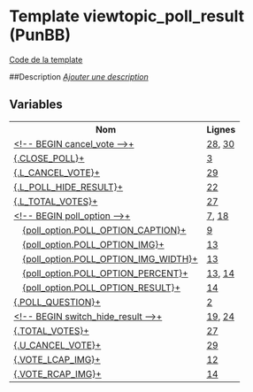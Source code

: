 # Template viewtopic_poll_result (PunBB)

[Code de la template](../../punbb/viewtopic_poll_result.tpl)

##Description
[*Ajouter une description*](https://fa-tvars.appspot.com/tpl/punbb/viewtopic_poll_result)

## Variables

<table><tr><th colspan=2>Nom</th><th>Lignes</th></tr><tr><td colspan=2><a href="https://github.com/Etana/template.list/blob/master/var/cancel_vote.md#readme">&lt;!-- BEGIN cancel_vote --&gt;</a><a href="https://fa-tvars.appspot.com/var/cancel_vote">+</a></td><td><a href="../tpl/src/punbb/viewtopic_poll_result.tpl#L28">28</a>, <a href="../tpl/src/punbb/viewtopic_poll_result.tpl#L30">30</a></td></tr><tr><td colspan=2><a href="https://github.com/Etana/template.list/blob/master/var/CLOSE_POLL.md#readme">{.CLOSE_POLL}</a><a href="https://fa-tvars.appspot.com/var/CLOSE_POLL">+</a></td><td><a href="../tpl/src/punbb/viewtopic_poll_result.tpl#L3">3</a></td></tr><tr><td colspan=2><a href="https://github.com/Etana/template.list/blob/master/var/L_CANCEL_VOTE.md#readme">{.L_CANCEL_VOTE}</a><a href="https://fa-tvars.appspot.com/var/L_CANCEL_VOTE">+</a></td><td><a href="../tpl/src/punbb/viewtopic_poll_result.tpl#L29">29</a></td></tr><tr><td colspan=2><a href="https://github.com/Etana/template.list/blob/master/var/L_POLL_HIDE_RESULT.md#readme">{.L_POLL_HIDE_RESULT}</a><a href="https://fa-tvars.appspot.com/var/L_POLL_HIDE_RESULT">+</a></td><td><a href="../tpl/src/punbb/viewtopic_poll_result.tpl#L22">22</a></td></tr><tr><td colspan=2><a href="https://github.com/Etana/template.list/blob/master/var/L_TOTAL_VOTES.md#readme">{.L_TOTAL_VOTES}</a><a href="https://fa-tvars.appspot.com/var/L_TOTAL_VOTES">+</a></td><td><a href="../tpl/src/punbb/viewtopic_poll_result.tpl#L27">27</a></td></tr><tr><td colspan=2><a href="https://github.com/Etana/template.list/blob/master/var/poll_option.md#readme">&lt;!-- BEGIN poll_option --&gt;</a><a href="https://fa-tvars.appspot.com/var/poll_option">+</a></td><td><a href="../tpl/src/punbb/viewtopic_poll_result.tpl#L7">7</a>, <a href="../tpl/src/punbb/viewtopic_poll_result.tpl#L18">18</a></td></tr><tr><td colspan=1></td><td colspan=1><a href="https://github.com/Etana/template.list/blob/master/var/poll_option.POLL_OPTION_CAPTION.md#readme">{poll_option.POLL_OPTION_CAPTION}</a><a href="https://fa-tvars.appspot.com/var/poll_option.POLL_OPTION_CAPTION">+</a></td><td><a href="../tpl/src/punbb/viewtopic_poll_result.tpl#L9">9</a></td></tr><tr><td colspan=1></td><td colspan=1><a href="https://github.com/Etana/template.list/blob/master/var/poll_option.POLL_OPTION_IMG.md#readme">{poll_option.POLL_OPTION_IMG}</a><a href="https://fa-tvars.appspot.com/var/poll_option.POLL_OPTION_IMG">+</a></td><td><a href="../tpl/src/punbb/viewtopic_poll_result.tpl#L13">13</a></td></tr><tr><td colspan=1></td><td colspan=1><a href="https://github.com/Etana/template.list/blob/master/var/poll_option.POLL_OPTION_IMG_WIDTH.md#readme">{poll_option.POLL_OPTION_IMG_WIDTH}</a><a href="https://fa-tvars.appspot.com/var/poll_option.POLL_OPTION_IMG_WIDTH">+</a></td><td><a href="../tpl/src/punbb/viewtopic_poll_result.tpl#L13">13</a></td></tr><tr><td colspan=1></td><td colspan=1><a href="https://github.com/Etana/template.list/blob/master/var/poll_option.POLL_OPTION_PERCENT.md#readme">{poll_option.POLL_OPTION_PERCENT}</a><a href="https://fa-tvars.appspot.com/var/poll_option.POLL_OPTION_PERCENT">+</a></td><td><a href="../tpl/src/punbb/viewtopic_poll_result.tpl#L13">13</a>, <a href="../tpl/src/punbb/viewtopic_poll_result.tpl#L14">14</a></td></tr><tr><td colspan=1></td><td colspan=1><a href="https://github.com/Etana/template.list/blob/master/var/poll_option.POLL_OPTION_RESULT.md#readme">{poll_option.POLL_OPTION_RESULT}</a><a href="https://fa-tvars.appspot.com/var/poll_option.POLL_OPTION_RESULT">+</a></td><td><a href="../tpl/src/punbb/viewtopic_poll_result.tpl#L14">14</a></td></tr><tr><td colspan=2><a href="https://github.com/Etana/template.list/blob/master/var/POLL_QUESTION.md#readme">{.POLL_QUESTION}</a><a href="https://fa-tvars.appspot.com/var/POLL_QUESTION">+</a></td><td><a href="../tpl/src/punbb/viewtopic_poll_result.tpl#L2">2</a></td></tr><tr><td colspan=2><a href="https://github.com/Etana/template.list/blob/master/var/switch_hide_result.md#readme">&lt;!-- BEGIN switch_hide_result --&gt;</a><a href="https://fa-tvars.appspot.com/var/switch_hide_result">+</a></td><td><a href="../tpl/src/punbb/viewtopic_poll_result.tpl#L19">19</a>, <a href="../tpl/src/punbb/viewtopic_poll_result.tpl#L24">24</a></td></tr><tr><td colspan=2><a href="https://github.com/Etana/template.list/blob/master/var/TOTAL_VOTES.md#readme">{.TOTAL_VOTES}</a><a href="https://fa-tvars.appspot.com/var/TOTAL_VOTES">+</a></td><td><a href="../tpl/src/punbb/viewtopic_poll_result.tpl#L27">27</a></td></tr><tr><td colspan=2><a href="https://github.com/Etana/template.list/blob/master/var/U_CANCEL_VOTE.md#readme">{.U_CANCEL_VOTE}</a><a href="https://fa-tvars.appspot.com/var/U_CANCEL_VOTE">+</a></td><td><a href="../tpl/src/punbb/viewtopic_poll_result.tpl#L29">29</a></td></tr><tr><td colspan=2><a href="https://github.com/Etana/template.list/blob/master/var/VOTE_LCAP_IMG.md#readme">{.VOTE_LCAP_IMG}</a><a href="https://fa-tvars.appspot.com/var/VOTE_LCAP_IMG">+</a></td><td><a href="../tpl/src/punbb/viewtopic_poll_result.tpl#L12">12</a></td></tr><tr><td colspan=2><a href="https://github.com/Etana/template.list/blob/master/var/VOTE_RCAP_IMG.md#readme">{.VOTE_RCAP_IMG}</a><a href="https://fa-tvars.appspot.com/var/VOTE_RCAP_IMG">+</a></td><td><a href="../tpl/src/punbb/viewtopic_poll_result.tpl#L14">14</a></td></tr></table>